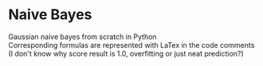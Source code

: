 # Naive Bayes
Gaussian naive bayes from scratch in Python    
Corresponding formulas are represented with LaTex in the code comments    
(I don't know why score result is 1.0, overfitting or just neat prediction?)
